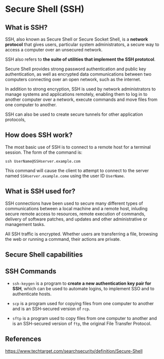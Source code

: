 # Secure Shell (SSH)

## What is SSH?
SSH, also known as Secure Shell or Secure Socket Shell, is a **network protocol** that gives users, particular system administrators, a secure way to access a computer over an unsecured network.

SSH also refers to **the suite of utilities that implement the SSH prototcol**. 

Secure Shell provides strong password authentication and public key authentication, as well as encrypted data communications between two computers connecting over an open network, such as the internet.

In addition to strong encryption, SSH is used by network administrators to manage systems and applications remotely, enabling them to log in to another computer over a network, execute commands and move files from one computer to another.

SSH can also be used to create secure tunnels for other application protocols,


## How does SSH work?

The most basic use of SSH is to connect to a remote host for a terminal session.
The form of the command is:
```
ssh UserName@SSHserver.example.com
```

This command will cause the client to attempt to connect to the server named `SSHserver.example.come` using the user ID `UserName`.


## What is SSH used for?
SSH connections have been used to secure many different types of communications between a local machine and a remote host, inluding secure remote access to resources, remote execution of commands, delivery of software patches, and updates and other administrative or management tasks.

All SSH traffic is encrypted. Whether users are transferring a file, browsing the web or running a command, their actions are private.


## Secure Shell capabilities

## SSH Commands
- `ssh-keygen` is a program to **create a new authentication key pair for SSH**, which can be used to automate logins, to implement SSO and to authenticate hosts.

- `scp` is a program used for copying files from one computer to another and is an SSH-secured version of `rcp`.

- `sftp` is a program used to copy files from one computer to another and is an SSH-secured version of `ftp`, the original File Transfer Protocol.





## References
https://www.techtarget.com/searchsecurity/definition/Secure-Shell 
